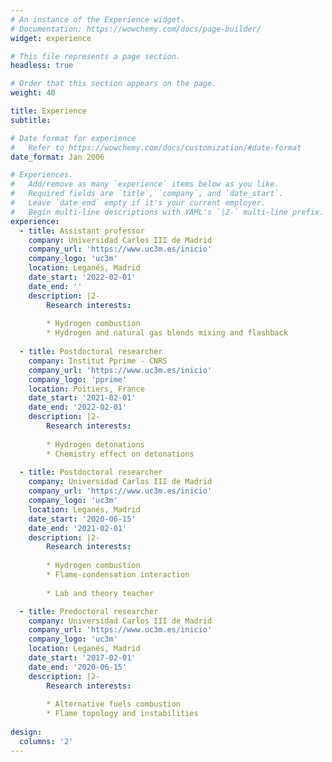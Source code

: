 ```yaml
---
# An instance of the Experience widget.
# Documentation: https://wowchemy.com/docs/page-builder/
widget: experience

# This file represents a page section.
headless: true

# Order that this section appears on the page.
weight: 40

title: Experience
subtitle:

# Date format for experience
#   Refer to https://wowchemy.com/docs/customization/#date-format
date_format: Jan 2006

# Experiences.
#   Add/remove as many `experience` items below as you like.
#   Required fields are `title`, `company`, and `date_start`.
#   Leave `date_end` empty if it's your current employer.
#   Begin multi-line descriptions with YAML's `|2-` multi-line prefix.
experience:
  - title: Assistant professor
    company: Universidad Carlos III de Madrid
    company_url: 'https://www.uc3m.es/inicio'
    company_logo: 'uc3m'
    location: Leganés, Madrid
    date_start: '2022-02-01'
    date_end: ''
    description: |2-
        Research interests:
           
        * Hydrogen combustion
        * Hydrogen and natural gas blends mixing and flashback
        
  - title: Postdoctoral researcher
    company: Institut Pprime - CNRS
    company_url: 'https://www.uc3m.es/inicio'
    company_logo: 'pprime'
    location: Poitiers, France
    date_start: '2021-02-01'
    date_end: '2022-02-01'
    description: |2-
        Research interests:
           
        * Hydrogen detonations
        * Chemistry effect on detonations
        
  - title: Postdoctoral researcher
    company: Universidad Carlos III de Madrid
    company_url: 'https://www.uc3m.es/inicio'
    company_logo: 'uc3m'
    location: Leganés, Madrid
    date_start: '2020-06-15'
    date_end: '2021-02-01'
    description: |2-
        Research interests:
           
        * Hydrogen combustion
        * Flame-condensation interaction
        
        * Lab and theory teacher

  - title: Predoctoral researcher
    company: Universidad Carlos III de Madrid
    company_url: 'https://www.uc3m.es/inicio'
    company_logo: 'uc3m'
    location: Leganés, Madrid
    date_start: '2017-02-01'
    date_end: '2020-06-15'
    description: |2-
        Research interests:
           
        * Alternative fuels combustion
        * Flame topology and instabilities
     
design:
  columns: '2'
---
```

